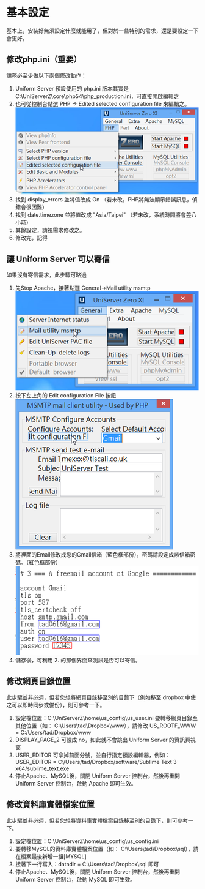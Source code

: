 # 基本設定

基本上，安裝好無須設定什麼就能用了，但對於一些特別的需求，還是要設定一下會更好。

## 修改php.ini（重要）

請務必至少做以下兩個修改動作：
1. Uniform Server 預設使用的 php.ini 版本其實是 C:\UniServerZ\core\php54\php_production.ini，可直接開啟編輯之
2. 也可從控制台點選 PHP → Edited selected configuration file 來編輯之。  
![](x209.png)
3. 找到 display_errors 並將值改成 On （若未改，PHP將無法顯示錯誤訊息，偵錯會很困難）
4. 找到 date.timezone 並將值改成 "Asia/Taipei" （若未改，系統時間將會差八小時）
5. 其餘設定，請視需求修改之。
6. 修改完，記得

## 讓 Uniform Server 可以寄信

如果沒有寄信需求，此步驟可略過
1. 先Stop Apache，接著點選 General→Mail utility msmtp  
![](x206.png)
3. 按下左上角的 Edit configuration File 按鈕   
![](x207.png)
4. 將裡面的Email修改成您的Gmail信箱（藍色框部份），密碼請設定成該信箱密碼。（紅色框部份）  
![](x208.png)
5. 儲存後，可利用 2. 的那個界面來測試是否可以寄信。

## 修改網頁目錄位置

此步驟並非必須，但若您想將網頁目錄移至別的目錄下（例如移至 dropbox 中使之可以即時同步或備份），則可參考一下。

1. 設定檔位置：C:\UniServerZ\home\us_config\us_user.ini
    要轉移網頁目錄至其他位置（如： C:\Users\tad\Dropbox\www），請修改 US_ROOTF_WWW = C:/Users/tad/Dropbox/www
2. DISPLAY_PAGE_2 可設成 no，如此就不會跳出 Uniform Server 的資訊頁視窗
3. USER_EDITOR 可拿掉前面分號，並自行指定預設編輯器，例如：USER_EDITOR = C:/Users/tad/Dropbox/software/Sublime Text 3 x64/sublime_text.exe
4. 停止Apache、MySQL後，關閉 Uniform Server 控制台，然後再重開 Uniform Server 控制台，啟動 Apache 即可生效。

## 修改資料庫實體檔案位置

此步驟並非必須，但若您想將資料庫實體檔案目錄移至別的目錄下，則可參考一下。

1. 設定檔位置：C:\UniServerZ\home\us_config\us_config.ini
2. 要轉移MySQL的資料庫實體檔案位置（如： C:\Users\tad\Dropbox\sql），請在檔案最後新增一組[MYSQL]
3. 接著下一行寫入：datadir = C:\Users\tad\Dropbox\sql 即可
4. 停止Apache、MySQL後，關閉 Uniform Server 控制台，然後再重開 Uniform Server 控制台，啟動 MySQL 即可生效。
